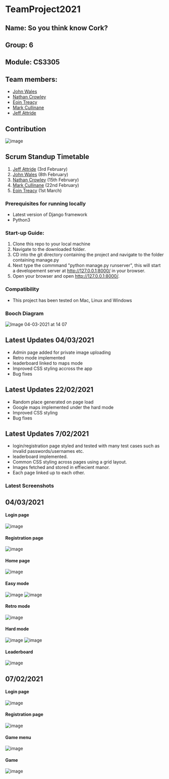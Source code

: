 # TeamProject2021

## Name: So you think know Cork?
## Group: 6 
## Module: CS3305

## Team members:
* [John Wales](https://github.com/JohnWales)
* [Nathan Crowley](https://github.com/NathanCrowley)
* [Eoin Treacy](https://github.com/treacy998)
* [Mark Cullinane](https://github.com/mcullinane28)
* [Jeff Attride](https://github.com/Jeffride)

## Contribution
![image](https://user-images.githubusercontent.com/43136483/109977951-461bf080-7cf5-11eb-9080-f17b147a38aa.png)


## Scrum Standup Timetable
1. [Jeff Attride](https://github.com/Jeffride) (3rd February)
2. [John Wales](https://github.com/JohnWales) (8th February)
3. [Nathan Crowley](https://github.com/NathanCrowley) (15th February)
4. [Mark Cullinane](https://github.com/mcullinane28) (22nd February)
5. [Eoin Treacy](https://github.com/treacy998) (1st March)

### Prerequisites for running locally
- Latest version of Django framework
- Python3

### Start-up Guide:
1. Clone this repo to your local machine
2. Navigate to the downloaded folder.
3. CD into the git directory containing the project and navigate to the folder containing manage.py
4. Next type the commmand "python manage.py runserver", this will start a developement server at http://127.0.0.1:8000/ in your browser.
5. Open your browser and open http://127.0.0.1:8000/.

### Compatibility

* This project has been tested on Mac, Linux and Windows

### Booch Diagram
![Image 04-03-2021 at 14 07](https://user-images.githubusercontent.com/55900589/109976239-75c9f900-7cf3-11eb-88e1-659fe70b8753.jpg)

## Latest Updates 04/03/2021
* Admin page added for private image uploading
* Retro mode implemented
* leaderboard linked to maps mode
* Improved CSS styling accross the app
* Bug fixes

## Latest Updates 22/02/2021
* Random place generated on page load
* Google maps implemented under the hard mode
* Improved CSS styling
* Bug fixes

## Latest Updates 7/02/2021
* login/registration page styled and tested with many test cases such as invalid passwords/usernames etc.
* leaderboard implemented.
* Common CSS styling across pages using a grid layout.
* Images fetched and stored in effiecient manor.
* Each page linked up to each other.
### Latest Screenshots 
## 04/03/2021
#### Login page
![image](Screenshots/screenshots04-03-21/loginPage.PNG)
#### Registration page
![image](Screenshots/screenshots04-03-21/registerPage.PNG)
#### Home page
![image](Screenshots/screenshots04-03-21/homepage.PNG)
#### Easy mode
![image](Screenshots/screenshots04-03-21/easymode.PNG)
![image](Screenshots/screenshots04-03-21/easymode2.PNG)
#### Retro mode
![image](Screenshots/screenshots04-03-21/retromode.PNG)
#### Hard mode
![image](Screenshots/screenshots04-03-21/mapsmode1.PNG)
![image](Screenshots/screenshots04-03-21/mapsmode2.PNG)
#### Leaderboard
![image](Screenshots/screenshots04-03-21/leaderboard.PNG)

## 07/02/2021
#### Login page

![image](https://user-images.githubusercontent.com/43136483/107159909-e008ab80-698a-11eb-9618-390b662a4d33.png)
#### Registration page

![image](https://user-images.githubusercontent.com/43136483/107160001-61603e00-698b-11eb-9426-a31581b5e46c.png)
#### Game menu
![image](https://user-images.githubusercontent.com/43136483/107160148-62459f80-698c-11eb-8859-7a78001b0176.png)

#### Game
![image](https://user-images.githubusercontent.com/43136483/107160140-51952980-698c-11eb-822c-5fc0cdb2ac7e.png)



